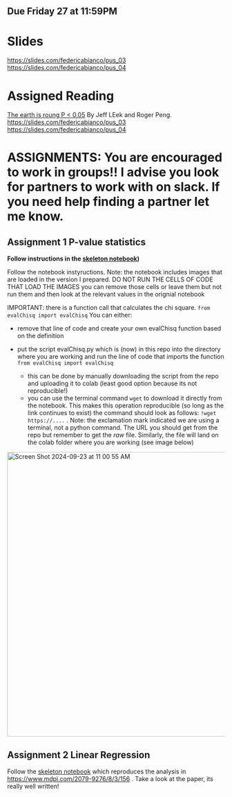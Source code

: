 ## Due Friday 27 at 11:59PM

# Slides
https://slides.com/federicabianco/pus_03 https://slides.com/federicabianco/pus_04


# Assigned Reading

[The earth is roung P < 0.05](https://www.iro.umontreal.ca/~dift3913/cours/papers/cohen1994_The_earth_is_round.pdf) By Jeff LEek and Roger Peng. https://slides.com/federicabianco/pus_03 https://slides.com/federicabianco/pus_04



# ASSIGNMENTS: You are encouraged to work in groups!! I advise you look for partners to work with on slack. If you need help finding a partner let me know.

## Assignment 1 P-value statistics


**Follow instructions in the [skeleton notebook](https://github.com/fedhere/PUS2024/blob/main/HW3/effectivenes_of_NYC_Post_Prison_Employment_Programs.ipynb))**

Follow the notebook instyructions. Note: the notebook includes images that are loaded in the version I prepared. DO NOT RUN THE CELLS OF CODE THAT LOAD THE IMAGES
you can remove those cells or leave them but not run them and then look at the relevant values in the orignial notebook

IMPORTANT: there is a function call that calculates the chi square. `from evalChisq import evalChisq`
You can either:

- remove that line of code and create your own evalChisq function based on the definition

- put the script evalChisq.py which is (now) in this repo into the directory where you are working and run the line of code that imports the function `from evalChisq import evalChisq`

    - this can be done by manually downloading the script from the repo and uploading it to colab (least good option because its not reproducible!)
    - you can use the terminal command `wget` to download it directly from the notebook. This makes this operation reproducible (so long as the link continues to exist)
   the command should look as follows: `!wget https://....` . Note: the exclamation mark indicated we are using a terminal, not a python command. The URL you should get from the repo but remember to get the _raw_ file. Similarly, the file will land on the colab folder where you are working (see image below)

<img width="657" alt="Screen Shot 2024-09-23 at 11 00 55 AM" src="https://github.com/user-attachments/assets/3499fdf0-7c0c-46e5-8e96-1d01e7fc2373">

## Assignment 2 Linear Regression

Follow the [skeleton notebook](https://github.com/fedhere/PUS2024/blob/main/HW3/instructions_Notebook_Linear_Regression___Water_Consumption.ipynb) which reproduces the analysis in  https://www.mdpi.com/2079-9276/8/3/156 . Take a look at the paper, its really well written! 
